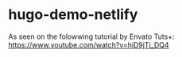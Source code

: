 # hugo-demo-netlify

As seen on the folowwing tutorial by Envato Tuts+:
https://www.youtube.com/watch?v=hjD9jTi_DQ4
